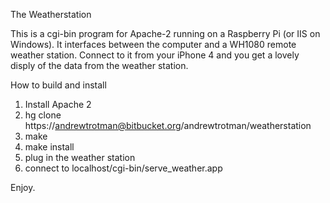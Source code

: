 The Weatherstation

This is a cgi-bin program for Apache-2 running on a Raspberry Pi (or IIS on Windows).  It interfaces
between the computer and a WH1080 remote weather station.  Connect to it from your iPhone 4 and you
get a lovely disply of the data from the weather station.

How to build and install
1.  Install Apache 2
2.  hg clone https://andrewtrotman@bitbucket.org/andrewtrotman/weatherstation
3.  make
4.  make install
5.  plug in the weather station
6.  connect to localhost/cgi-bin/serve_weather.app

Enjoy.


